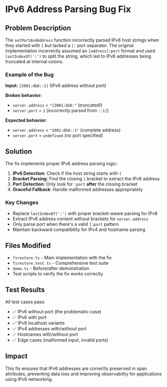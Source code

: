 # IPv6 Address Parsing Bug Fix

## Problem Description

The `setPortAndAddress` function incorrectly parsed IPv6 host strings when they started with `[` but lacked a `]:` port separator. The original implementation incorrectly assumed an `[address]:port` format and used `lastIndexOf(':')` to split the string, which led to IPv6 addresses being truncated at internal colons.

### Example of the Bug

**Input:** `[2001:db8::1]` (IPv6 address without port)

**Broken behavior:**
- `server.address` = `"[2001:db8:"` (truncated!)
- `server.port` = `1` (incorrectly parsed from `::1]`)

**Expected behavior:**
- `server.address` = `"2001:db8::1"` (complete address)
- `server.port` = `undefined` (no port specified)

## Solution

The fix implements proper IPv6 address parsing logic:

1. **IPv6 Detection**: Check if the host string starts with `[`
2. **Bracket Parsing**: Find the closing `]` bracket to extract the IPv6 address
3. **Port Detection**: Only look for `:port` **after** the closing bracket
4. **Graceful Fallback**: Handle malformed addresses appropriately

### Key Changes

- Replace `lastIndexOf(':')` with proper bracket-aware parsing for IPv6
- Extract IPv6 address content without brackets for `server.address`
- Only parse port when there's a valid `]:port` pattern
- Maintain backward compatibility for IPv4 and hostname parsing

## Files Modified

- `firestore.ts` - Main implementation with the fix
- `firestore.test.ts` - Comprehensive test suite
- `demo.ts` - Before/after demonstration
- Test scripts to verify the fix works correctly

## Test Results

All test cases pass:
- ✅ IPv6 without port (the problematic case)
- ✅ IPv6 with port 
- ✅ IPv6 localhost variants
- ✅ IPv4 addresses with/without port
- ✅ Hostnames with/without port
- ✅ Edge cases (malformed input, invalid ports)

## Impact

This fix ensures that IPv6 addresses are correctly preserved in span attributes, preventing data loss and improving observability for applications using IPv6 networking.
